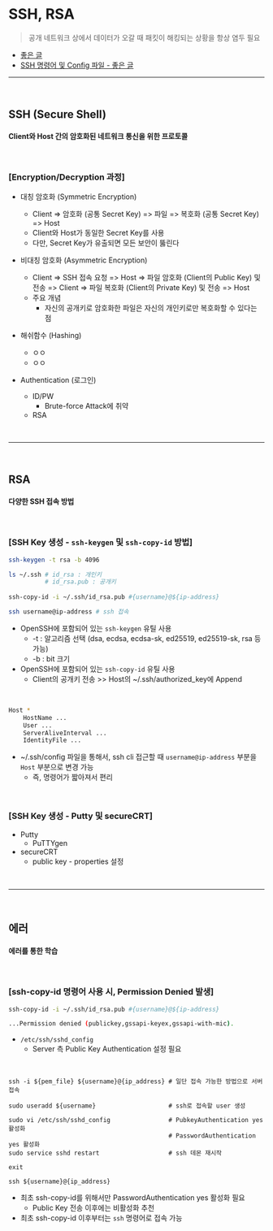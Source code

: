 # SSH, RSA
> 공개 네트워크 상에서 데이터가 오갈 때 패킷이 해킹되는 상황을 항상 염두 필요
* [좋은 글](https://medium.com/@jamessoun93/ssh란-무엇인가요-87b58c521d6f)
* [SSH 명령어 및 Config 파일 - 좋은 글](http://taewan.kim/post/ssh_config/)

<hr>
<br> 

## SSH (Secure Shell)
#### Client와 Host 간의 암호화된 네트워크 통신을 위한 프로토콜

<br>

### [Encryption/Decryption 과정]
* 대칭 암호화 (Symmetric Encryption)
  * Client => 암호화 (공통 Secret Key) => 파일 => 복호화 (공통 Secret Key) => Host
  * Client와 Host가 동일한 Secret Key를 사용
  * 다만, Secret Key가 유출되면 모든 보안이 뚫린다

* 비대칭 암호화 (Asymmetric Encryption)
  * Client => SSH 접속 요청 => Host => 파일 암호화 (Client의 Public Key) 및 전송 => Client => 파일 복호화 (Client의 Private Key) 및 전송 => Host
  * 주요 개념
    * 자신의 공개키로 암호화한 파일은 자신의 개인키로만 복호화할 수 있다는 점

* 해쉬함수 (Hashing)
  * ㅇㅇ
  * ㅇㅇ 

* Authentication (로그인)
  * ID/PW
    * Brute-force Attack에 취약
  * RSA

<br>
<hr>
<br> 

## RSA
#### 다양한 SSH 접속 방법

<br>

### [SSH Key 생성 - `ssh-keygen` 및 `ssh-copy-id` 방법]
```bash
ssh-keygen -t rsa -b 4096

ls ~/.ssh # id_rsa : 개인키
          # id_rsa.pub : 공개키
          
ssh-copy-id -i ~/.ssh/id_rsa.pub #{username}@${ip-address}

ssh username@ip-address # ssh 접속
```
* OpenSSH에 포함되어 있는 `ssh-keygen` 유틸 사용
  * -t : 알고리즘 선택 (dsa, ecdsa, ecdsa-sk, ed25519, ed25519-sk, rsa 등 가능)
  * -b : bit 크기
* OpenSSH에 포함되어 있는 `ssh-copy-id` 유틸 사용
  * Client의 공개키 전송 >> Host의  ~/.ssh/authorized_key에 Append

<br>

```bash
Host *
    HostName ...
    User ...
    ServerAliveInterval ...
    IdentityFile ...
```
* ~/.ssh/config 파일을 통해서, ssh cli 접근할 때 `username@ip-address` 부분을 `Host` 부분으로 변경 가능
  * 즉, 명령어가 짧아져서 편리

<br>

### [SSH Key 생성 - Putty 및 secureCRT]
* Putty
  * PuTTYgen
* secureCRT
  * public key - properties 설정

<br>
<hr>
<br> 

## 에러
#### 에러를 통한 학습

<br>

### [ssh-copy-id 명령어 사용 시, Permission Denied 발생]
```bash
ssh-copy-id -i ~/.ssh/id_rsa.pub #{username}@${ip-address}

...Permission denied (publickey,gssapi-keyex,gssapi-with-mic).
```
* `/etc/ssh/sshd_config`
  * Server 측 Public Key Authentication 설정 필요

<br>

```
ssh -i ${pem_file} ${username}@{ip_address} # 일단 접속 가능한 방법으로 서버 접속

sudo useradd ${username}                    # ssh로 접속할 user 생성

sudo vi /etc/ssh/sshd_config                # PubkeyAuthentication yes 활성화
                                            # PasswordAuthentication yes 활성화
sudo service sshd restart                   # ssh 데몬 재시작

exit

ssh ${username}@{ip_address}
```
* 최초 ssh-copy-id를 위해서만 PasswordAuthentication yes 활성화 필요
  * Public Key 전송 이후에는 비활성화 추천
* 최초 ssh-copy-id 이후부터는 `ssh` 명령어로 접속 가능


